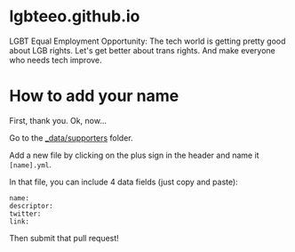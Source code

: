 # lgbteeo.github.io
LGBT Equal Employment Opportunity: The tech world is getting pretty good about LGB rights. Let's get better about trans rights. And make everyone who needs tech improve.

# How to add your name
First, thank you. Ok, now...

Go to the [_data/supporters](https://github.com/lgbteeo/lgbteeo.github.io/tree/master/_data/supporters) folder.

Add a new file by clicking on the plus sign in the header and name it `[name].yml`.

In that file, you can include 4 data fields (just copy and paste):
```
name:
descriptor:
twitter:
link:
```
Then submit that pull request!
